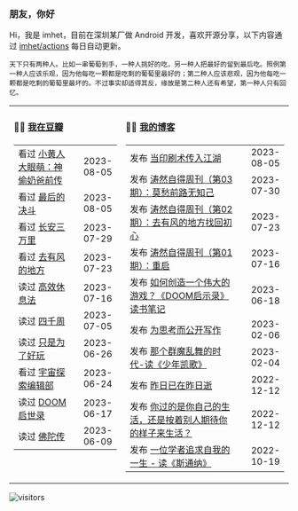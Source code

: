 ### 朋友，你好

Hi，我是 imhet，目前在深圳某厂做 Android 开发，喜欢开源分享，以下内容通过 <a href="https://github.com/imhet/imhet/actions" target="_blank">imhet/actions</a> 每日自动更新。

<!-- juzi starts -->
```
天下只有两种人。比如一串葡萄到手，一种人挑好的吃，另一种人把最好的留到最后吃。照例第一种人应该乐观，因为他每吃一颗都是吃剩的葡萄里最好的；第二种人应该悲观，因为他每吃一颗都是吃剩的葡萄里最坏的。不过事实却适得其反，缘故是第二种人还有希望，第一种人只有回忆。
```
<!-- juzi ends -->


<table width="900px">
<tr>
<td valign="top" width="40%">

#### 🤾‍♂️  <a href="https://www.douban.com/people/heyitao/" target="_blank">我在豆瓣</a>

<!-- douban starts -->
| | |
 |:------------- | -------------: |
| 看过 <a href='http://movie.douban.com/subject/26642033/' target='_blank'>小黄人大眼萌：神偷奶爸前传</a> | 2023-08-05 |
| 看过 <a href='http://movie.douban.com/subject/34658290/' target='_blank'>最后的决斗</a> | 2023-08-05 |
| 看过 <a href='http://movie.douban.com/subject/36035676/' target='_blank'>长安三万里</a> | 2023-07-29 |
| 看过 <a href='http://movie.douban.com/subject/35662223/' target='_blank'>去有风的地方</a> | 2023-07-23 |
| 读过 <a href='https://book.douban.com/subject/33440045/' target='_blank'>高效休息法</a> | 2023-07-16 |
| 读过 <a href='https://book.douban.com/subject/36093214/' target='_blank'>四千周</a> | 2023-07-05 |
| 读过 <a href='https://book.douban.com/subject/25930025/' target='_blank'>只是为了好玩</a> | 2023-06-26 |
| 看过 <a href='http://movie.douban.com/subject/34941536/' target='_blank'>宇宙探索编辑部</a> | 2023-06-24 |
| 读过 <a href='https://book.douban.com/subject/26642310/' target='_blank'>DOOM启世录</a> | 2023-06-17 |
| 读过 <a href='https://book.douban.com/subject/25819842/' target='_blank'>佛陀传</a> | 2023-06-09 |
<!-- douban ends -->

</td>


<td valign="top" width="60%">

#### 🤹‍♀️ <a href="https://heyitao.com/" target="_blank">我的博客</a>

<!-- blog starts -->
| | |
 |:------------- | -------------: |
| 发布 <a href='http://heyitao.com/post/novel-ysscrjh' target='_blank'>当印刷术传入江湖</a> | 2023-08-05 |
| 发布 <a href='http://heyitao.com/post/beyond-code-weekly-003' target='_blank'>涛然自得周刊（第03期）：莫愁前路无知己</a> | 2023-07-30 |
| 发布 <a href='http://heyitao.com/post/beyond-code-weekly-002' target='_blank'>涛然自得周刊（第02期）：去有风的地方找回初心</a> | 2023-07-23 |
| 发布 <a href='http://heyitao.com/post/beyond-code-weekly-001' target='_blank'>涛然自得周刊（第01期）：重启</a> | 2023-07-16 |
| 发布 <a href='http://heyitao.com/post/reading-doom' target='_blank'>如何创造一个伟大的游戏？《DOOM启示录》读书笔记</a> | 2023-06-18 |
| 发布 <a href='http://heyitao.com/post/write-for-think' target='_blank'>为思考而公开写作</a> | 2023-02-06 |
| 发布 <a href='http://heyitao.com/post/reading-shaoniankaige' target='_blank'>那个群魔乱舞的时代-读《少年凯歌》</a> | 2023-02-04 |
| 发布 <a href='http://heyitao.com/post/reading-cxrsnzj' target='_blank'>昨日已在昨日逝</a> | 2022-12-12 |
| 发布 <a href='http://heyitao.com/post/reading-cmrdsj' target='_blank'>你过的是你自己的生活，还是按着别人期待你的样子来生活？</a> | 2022-12-12 |
| 发布 <a href='http://heyitao.com/post/reading-sitongna' target='_blank'>一位学者追求自我的一生 - 读《斯通纳》</a> | 2022-10-19 |
<!-- blog ends -->

</td>
</tr>


</table>

![visitors](https://visitor-badge.glitch.me/badge?page_id=imhet.imhet)